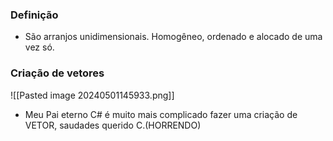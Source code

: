 ### Definição
- São arranjos unidimensionais. Homogêneo, ordenado e alocado de uma vez só.
### Criação de vetores
![[Pasted image 20240501145933.png]]
- Meu Pai eterno C# é muito mais complicado fazer uma criação de VETOR, saudades querido C.(HORRENDO)
